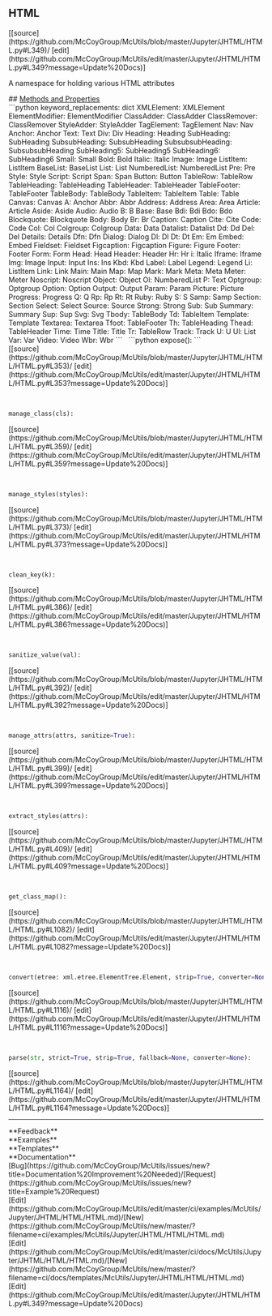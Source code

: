 ## <a id="McUtils.Jupyter.JHTML.HTML.HTML">HTML</a> 

<div class="docs-source-link" markdown="1">
[[source](https://github.com/McCoyGroup/McUtils/blob/master/Jupyter/JHTML/HTML.py#L349)/
[edit](https://github.com/McCoyGroup/McUtils/edit/master/Jupyter/JHTML/HTML.py#L349?message=Update%20Docs)]
</div>

A namespace for holding various HTML attributes







<div class="collapsible-section">
 <div class="collapsible-section collapsible-section-header" markdown="1">
## <a class="collapse-link" data-toggle="collapse" href="#methods" markdown="1"> Methods and Properties</a> <a class="float-right" data-toggle="collapse" href="#methods"><i class="fa fa-chevron-down"></i></a>
 </div>
 <div class="collapsible-section collapsible-section-body collapse show" id="methods" markdown="1">
 ```python
keyword_replacements: dict
XMLElement: XMLElement
ElementModifier: ElementModifier
ClassAdder: ClassAdder
ClassRemover: ClassRemover
StyleAdder: StyleAdder
TagElement: TagElement
Nav: Nav
Anchor: Anchor
Text: Text
Div: Div
Heading: Heading
SubHeading: SubHeading
SubsubHeading: SubsubHeading
SubsubsubHeading: SubsubsubHeading
SubHeading5: SubHeading5
SubHeading6: SubHeading6
Small: Small
Bold: Bold
Italic: Italic
Image: Image
ListItem: ListItem
BaseList: BaseList
List: List
NumberedList: NumberedList
Pre: Pre
Style: Style
Script: Script
Span: Span
Button: Button
TableRow: TableRow
TableHeading: TableHeading
TableHeader: TableHeader
TableFooter: TableFooter
TableBody: TableBody
TableItem: TableItem
Table: Table
Canvas: Canvas
A: Anchor
Abbr: Abbr
Address: Address
Area: Area
Article: Article
Aside: Aside
Audio: Audio
B: B
Base: Base
Bdi: Bdi
Bdo: Bdo
Blockquote: Blockquote
Body: Body
Br: Br
Caption: Caption
Cite: Cite
Code: Code
Col: Col
Colgroup: Colgroup
Data: Data
Datalist: Datalist
Dd: Dd
Del: Del
Details: Details
Dfn: Dfn
Dialog: Dialog
Dl: Dl
Dt: Dt
Em: Em
Embed: Embed
Fieldset: Fieldset
Figcaption: Figcaption
Figure: Figure
Footer: Footer
Form: Form
Head: Head
Header: Header
Hr: Hr
i: Italic
Iframe: Iframe
Img: Image
Input: Input
Ins: Ins
Kbd: Kbd
Label: Label
Legend: Legend
Li: ListItem
Link: Link
Main: Main
Map: Map
Mark: Mark
Meta: Meta
Meter: Meter
Noscript: Noscript
Object: Object
Ol: NumberedList
P: Text
Optgroup: Optgroup
Option: Option
Output: Output
Param: Param
Picture: Picture
Progress: Progress
Q: Q
Rp: Rp
Rt: Rt
Ruby: Ruby
S: S
Samp: Samp
Section: Section
Select: Select
Source: Source
Strong: Strong
Sub: Sub
Summary: Summary
Sup: Sup
Svg: Svg
Tbody: TableBody
Td: TableItem
Template: Template
Textarea: Textarea
Tfoot: TableFooter
Th: TableHeading
Thead: TableHeader
Time: Time
Title: Title
Tr: TableRow
Track: Track
U: U
Ul: List
Var: Var
Video: Video
Wbr: Wbr
```
<a id="McUtils.Jupyter.JHTML.HTML.HTML.expose" class="docs-object-method">&nbsp;</a> 
```python
expose(): 
```
<div class="docs-source-link" markdown="1">
[[source](https://github.com/McCoyGroup/McUtils/blob/master/Jupyter/JHTML/HTML/HTML.py#L353)/
[edit](https://github.com/McCoyGroup/McUtils/edit/master/Jupyter/JHTML/HTML/HTML.py#L353?message=Update%20Docs)]
</div>


<a id="McUtils.Jupyter.JHTML.HTML.HTML.manage_class" class="docs-object-method">&nbsp;</a> 
```python
manage_class(cls): 
```
<div class="docs-source-link" markdown="1">
[[source](https://github.com/McCoyGroup/McUtils/blob/master/Jupyter/JHTML/HTML/HTML.py#L359)/
[edit](https://github.com/McCoyGroup/McUtils/edit/master/Jupyter/JHTML/HTML/HTML.py#L359?message=Update%20Docs)]
</div>


<a id="McUtils.Jupyter.JHTML.HTML.HTML.manage_styles" class="docs-object-method">&nbsp;</a> 
```python
manage_styles(styles): 
```
<div class="docs-source-link" markdown="1">
[[source](https://github.com/McCoyGroup/McUtils/blob/master/Jupyter/JHTML/HTML/HTML.py#L373)/
[edit](https://github.com/McCoyGroup/McUtils/edit/master/Jupyter/JHTML/HTML/HTML.py#L373?message=Update%20Docs)]
</div>


<a id="McUtils.Jupyter.JHTML.HTML.HTML.clean_key" class="docs-object-method">&nbsp;</a> 
```python
clean_key(k): 
```
<div class="docs-source-link" markdown="1">
[[source](https://github.com/McCoyGroup/McUtils/blob/master/Jupyter/JHTML/HTML/HTML.py#L386)/
[edit](https://github.com/McCoyGroup/McUtils/edit/master/Jupyter/JHTML/HTML/HTML.py#L386?message=Update%20Docs)]
</div>


<a id="McUtils.Jupyter.JHTML.HTML.HTML.sanitize_value" class="docs-object-method">&nbsp;</a> 
```python
sanitize_value(val): 
```
<div class="docs-source-link" markdown="1">
[[source](https://github.com/McCoyGroup/McUtils/blob/master/Jupyter/JHTML/HTML/HTML.py#L392)/
[edit](https://github.com/McCoyGroup/McUtils/edit/master/Jupyter/JHTML/HTML/HTML.py#L392?message=Update%20Docs)]
</div>


<a id="McUtils.Jupyter.JHTML.HTML.HTML.manage_attrs" class="docs-object-method">&nbsp;</a> 
```python
manage_attrs(attrs, sanitize=True): 
```
<div class="docs-source-link" markdown="1">
[[source](https://github.com/McCoyGroup/McUtils/blob/master/Jupyter/JHTML/HTML/HTML.py#L399)/
[edit](https://github.com/McCoyGroup/McUtils/edit/master/Jupyter/JHTML/HTML/HTML.py#L399?message=Update%20Docs)]
</div>


<a id="McUtils.Jupyter.JHTML.HTML.HTML.extract_styles" class="docs-object-method">&nbsp;</a> 
```python
extract_styles(attrs): 
```
<div class="docs-source-link" markdown="1">
[[source](https://github.com/McCoyGroup/McUtils/blob/master/Jupyter/JHTML/HTML/HTML.py#L409)/
[edit](https://github.com/McCoyGroup/McUtils/edit/master/Jupyter/JHTML/HTML/HTML.py#L409?message=Update%20Docs)]
</div>


<a id="McUtils.Jupyter.JHTML.HTML.HTML.get_class_map" class="docs-object-method">&nbsp;</a> 
```python
get_class_map(): 
```
<div class="docs-source-link" markdown="1">
[[source](https://github.com/McCoyGroup/McUtils/blob/master/Jupyter/JHTML/HTML/HTML.py#L1082)/
[edit](https://github.com/McCoyGroup/McUtils/edit/master/Jupyter/JHTML/HTML/HTML.py#L1082?message=Update%20Docs)]
</div>


<a id="McUtils.Jupyter.JHTML.HTML.HTML.convert" class="docs-object-method">&nbsp;</a> 
```python
convert(etree: xml.etree.ElementTree.Element, strip=True, converter=None, **extra_attrs): 
```
<div class="docs-source-link" markdown="1">
[[source](https://github.com/McCoyGroup/McUtils/blob/master/Jupyter/JHTML/HTML/HTML.py#L1116)/
[edit](https://github.com/McCoyGroup/McUtils/edit/master/Jupyter/JHTML/HTML/HTML.py#L1116?message=Update%20Docs)]
</div>


<a id="McUtils.Jupyter.JHTML.HTML.HTML.parse" class="docs-object-method">&nbsp;</a> 
```python
parse(str, strict=True, strip=True, fallback=None, converter=None): 
```
<div class="docs-source-link" markdown="1">
[[source](https://github.com/McCoyGroup/McUtils/blob/master/Jupyter/JHTML/HTML/HTML.py#L1164)/
[edit](https://github.com/McCoyGroup/McUtils/edit/master/Jupyter/JHTML/HTML/HTML.py#L1164?message=Update%20Docs)]
</div>
 </div>
</div>












---


<div markdown="1" class="text-secondary">
<div class="container">
  <div class="row">
   <div class="col" markdown="1">
**Feedback**   
</div>
   <div class="col" markdown="1">
**Examples**   
</div>
   <div class="col" markdown="1">
**Templates**   
</div>
   <div class="col" markdown="1">
**Documentation**   
</div>
   <div class="col" markdown="1">
   
</div>
   <div class="col" markdown="1">
   
</div>
   <div class="col" markdown="1">
   
</div>
</div>
  <div class="row">
   <div class="col" markdown="1">
[Bug](https://github.com/McCoyGroup/McUtils/issues/new?title=Documentation%20Improvement%20Needed)/[Request](https://github.com/McCoyGroup/McUtils/issues/new?title=Example%20Request)   
</div>
   <div class="col" markdown="1">
[Edit](https://github.com/McCoyGroup/McUtils/edit/master/ci/examples/McUtils/Jupyter/JHTML/HTML/HTML.md)/[New](https://github.com/McCoyGroup/McUtils/new/master/?filename=ci/examples/McUtils/Jupyter/JHTML/HTML/HTML.md)   
</div>
   <div class="col" markdown="1">
[Edit](https://github.com/McCoyGroup/McUtils/edit/master/ci/docs/McUtils/Jupyter/JHTML/HTML/HTML.md)/[New](https://github.com/McCoyGroup/McUtils/new/master/?filename=ci/docs/templates/McUtils/Jupyter/JHTML/HTML/HTML.md)   
</div>
   <div class="col" markdown="1">
[Edit](https://github.com/McCoyGroup/McUtils/edit/master/Jupyter/JHTML/HTML.py#L349?message=Update%20Docs)   
</div>
   <div class="col" markdown="1">
   
</div>
   <div class="col" markdown="1">
   
</div>
   <div class="col" markdown="1">
   
</div>
</div>
</div>
</div>